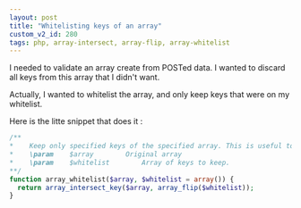 ```yaml
---
layout: post
title: "Whitelisting keys of an array"
custom_v2_id: 280
tags: php, array-intersect, array-flip, array-whitelist
---
```


I needed to validate an array create from POSTed data. I wanted to discard all
keys from this array that I didn't want.

Actually, I wanted to whitelist the array, and only keep keys that were on my
whitelist.

Here is the litte snippet that does it :

```php
/**
*    Keep only specified keys of the specified array. This is useful to whitelist an array of parameters.
*    \param    $array        Original array
*    \param    $whitelist        Array of keys to keep.
**/
function array_whitelist($array, $whitelist = array()) {
  return array_intersect_key($array, array_flip($whitelist));
}
```

